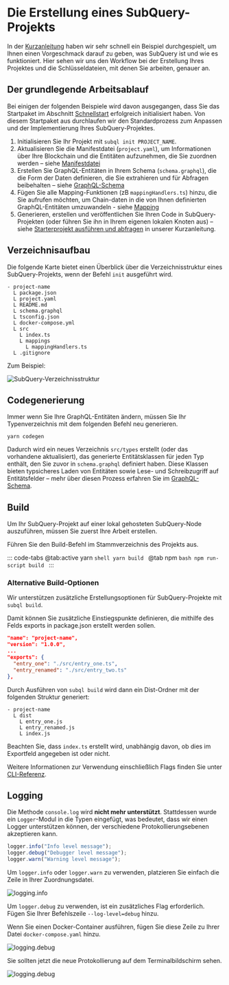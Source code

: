 # Die Erstellung eines SubQuery-Projekts

In der [Kurzanleitung](/quickstart/quickstart-polkadot.md) haben wir sehr schnell ein Beispiel durchgespielt, um Ihnen einen Vorgeschmack darauf zu geben, was SubQuery ist und wie es funktioniert. Hier sehen wir uns den Workflow bei der Erstellung Ihres Projektes und die Schlüsseldateien, mit denen Sie arbeiten, genauer an.

## Der grundlegende Arbeitsablauf

Bei einigen der folgenden Beispiele wird davon ausgegangen, dass Sie das Startpaket im Abschnitt [Schnellstart](../quickstart/quickstart-polkadot.md) erfolgreich initialisiert haben. Von diesem Startpaket aus durchlaufen wir den Standardprozess zum Anpassen und der Implementierung Ihres SubQuery-Projektes.

1. Initialisieren Sie Ihr Projekt mit `subql init PROJECT_NAME`.
2. Aktualisieren Sie die Manifestdatei (`project.yaml`), um Informationen über Ihre Blockchain und die Entitäten aufzunehmen, die Sie zuordnen werden – siehe [Manifestdatei](./manifest.md)
3. Erstellen Sie GraphQL-Entitäten in Ihrem Schema (`schema.graphql`), die die Form der Daten definieren, die Sie extrahieren und für Abfragen beibehalten – siehe [GraphQL-Schema](./graphql.md)
4. Fügen Sie alle Mapping-Funktionen (zB `mappingHandlers.ts`) hinzu, die Sie aufrufen möchten, um Chain-daten in die von Ihnen definierten GraphQL-Entitäten umzuwandeln - siehe [Mapping](./mapping/polkadot.md)
5. Generieren, erstellen und veröffentlichen Sie Ihren Code in SubQuery-Projekten (oder führen Sie ihn in Ihrem eigenen lokalen Knoten aus) – siehe [Starterprojekt ausführen und abfragen](./quickstart-polkadot.md#running-and-querying-your-starter-project) in unserer Kurzanleitung.

## Verzeichnisaufbau

Die folgende Karte bietet einen Überblick über die Verzeichnisstruktur eines SubQuery-Projekts, wenn der Befehl `init` ausgeführt wird.

```
- project-name
  L package.json
  L project.yaml
  L README.md
  L schema.graphql
  L tsconfig.json
  L docker-compose.yml
  L src
    L index.ts
    L mappings
      L mappingHandlers.ts
  L .gitignore
```

Zum Beispiel:

![SubQuery-Verzeichnisstruktur](/assets/img/subQuery_directory_stucture.png)

## Codegenerierung

Immer wenn Sie Ihre GraphQL-Entitäten ändern, müssen Sie Ihr Typenverzeichnis mit dem folgenden Befehl neu generieren.

```
yarn codegen
```

Dadurch wird ein neues Verzeichnis `src/types` erstellt (oder das vorhandene aktualisiert), das generierte Entitätsklassen für jeden Typ enthält, den Sie zuvor in `schema.graphql` definiert haben. Diese Klassen bieten typsicheres Laden von Entitäten sowie Lese- und Schreibzugriff auf Entitätsfelder – mehr über diesen Prozess erfahren Sie im [GraphQL-Schema](./graphql.md).

## Build

Um Ihr SubQuery-Projekt auf einer lokal gehosteten SubQuery-Node auszuführen, müssen Sie zuerst Ihre Arbeit erstellen.

Führen Sie den Build-Befehl im Stammverzeichnis des Projekts aus.

::: code-tabs @tab:active yarn `shell yarn build `
@tab npm `bash npm run-script build ` :::

### Alternative Build-Optionen

Wir unterstützen zusätzliche Erstellungsoptionen für SubQuery-Projekte mit `subql build`.

Damit können Sie zusätzliche Einstiegspunkte definieren, die mithilfe des Felds exports in package.json erstellt werden sollen.

```json
"name": "project-name",
"version": "1.0.0",
...
"exports": {
  "entry_one": "./src/entry_one.ts",
  "entry_renamed": "./src/entry_two.ts"
},
```

Durch Ausführen von `subql build` wird dann ein Dist-Ordner mit der folgenden Struktur generiert:

```
- project-name
  L dist
    L entry_one.js
    L entry_renamed.js
    L index.js
```

Beachten Sie, dass `index.ts` erstellt wird, unabhängig davon, ob dies im Exportfeld angegeben ist oder nicht.

Weitere Informationen zur Verwendung einschließlich Flags finden Sie unter [CLI-Referenz](https://doc.subquery.network/run_publish/references/#build).

## Logging

Die Methode `console.log` wird **nicht mehr unterstützt**. Stattdessen wurde ein `Logger`-Modul in die Typen eingefügt, was bedeutet, dass wir einen Logger unterstützen können, der verschiedene Protokollierungsebenen akzeptieren kann.

```typescript
logger.info("Info level message");
logger.debug("Debugger level message");
logger.warn("Warning level message");
```

Um `logger.info` oder `logger.warn` zu verwenden, platzieren Sie einfach die Zeile in Ihrer Zuordnungsdatei.

![logging.info](/assets/img/logging_info.png)

Um `logger.debug` zu verwenden, ist ein zusätzliches Flag erforderlich. Fügen Sie Ihrer Befehlszeile `--log-level=debug` hinzu.

Wenn Sie einen Docker-Container ausführen, fügen Sie diese Zeile zu Ihrer Datei `docker-compose.yaml` hinzu.

![logging.debug](/assets/img/logging_debug.png)

Sie sollten jetzt die neue Protokollierung auf dem Terminalbildschirm sehen.

![logging.debug](/assets/img/subquery_logging.png)
